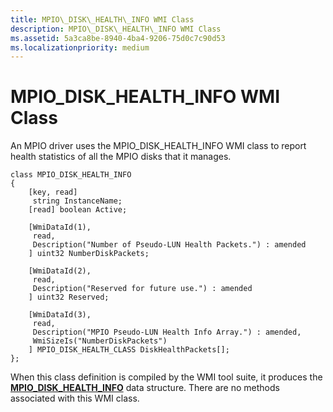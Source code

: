 ```yaml
---
title: MPIO\_DISK\_HEALTH\_INFO WMI Class
description: MPIO\_DISK\_HEALTH\_INFO WMI Class
ms.assetid: 5a3ca8be-8940-4ba4-9206-75d0c7c90d53
ms.localizationpriority: medium
---
```


# MPIO\_DISK\_HEALTH\_INFO WMI Class


An MPIO driver uses the MPIO\_DISK\_HEALTH\_INFO WMI class to report health statistics of all the MPIO disks that it manages.

```
class MPIO_DISK_HEALTH_INFO
{
    [key, read]
     string InstanceName;
    [read] boolean Active;

    [WmiDataId(1),
     read,
     Description("Number of Pseudo-LUN Health Packets.") : amended
    ] uint32 NumberDiskPackets;

    [WmiDataId(2),
     read,
     Description("Reserved for future use.") : amended
    ] uint32 Reserved;

    [WmiDataId(3),
     read,
     Description("MPIO Pseudo-LUN Health Info Array.") : amended,
     WmiSizeIs("NumberDiskPackets")
    ] MPIO_DISK_HEALTH_CLASS DiskHealthPackets[];
};
```

When this class definition is compiled by the WMI tool suite, it produces the [**MPIO\_DISK\_HEALTH\_INFO**](https://msdn.microsoft.com/library/windows/hardware/ff562359) data structure. There are no methods associated with this WMI class.

 

 





